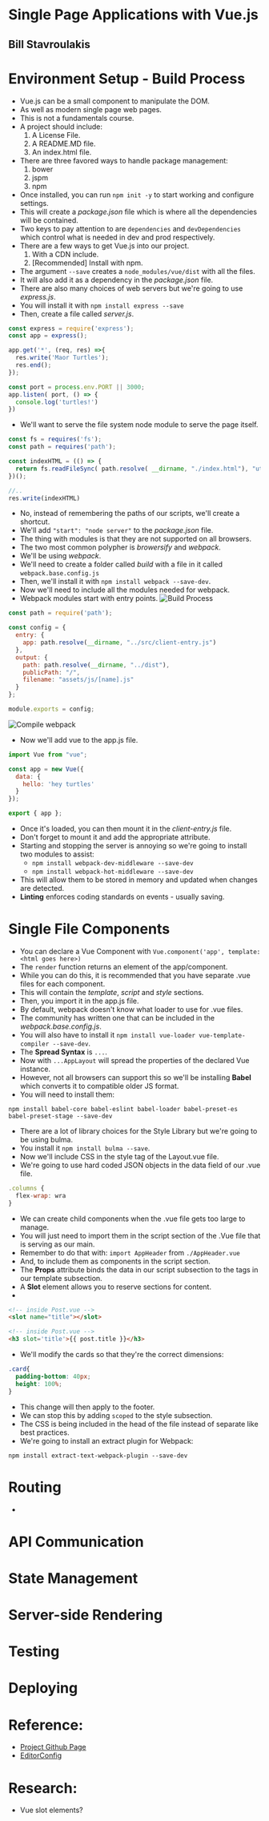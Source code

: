 # Single Page Applications with Vue.js
## Bill Stavroulakis

# Environment Setup - Build Process
- Vue.js can be a small component to manipulate the DOM.
- As well as modern single page web pages.
- This is not a fundamentals course.
- A project should include:
  1. A License File.
  2. A README.MD file.
  3. An index.html file.
- There are three favored ways to handle package management:
  1. bower
  2. jspm
  3. npm
- Once installed, you can run `npm init -y` to start working and configure settings.
- This will create a *package.json* file which is where all the dependencies will be contained.
- Two keys to pay attention to are `dependencies` and `devDependencies` which control what is needed in dev and prod respectively.
- There are a few ways to get Vue.js into our project.
  1. With a CDN include.
  2. [Recommended] Install with npm.
- The argument `--save` creates a `node_modules/vue/dist` with all the files.
- It will also add it as a dependency in the *package.json* file.
- There are also many choices of web servers but we're going to use *express.js*.
- You will install it with `npm install express --save`
- Then, create a file called *server.js*.
```js
const express = require('express');
const app = express();

app.get('*', (req, res) =>{
  res.write('Maor Turtles');
  res.end();
});

const port = process.env.PORT || 3000;
app.listen( port, () => {
  console.log('turtles!')
})
```
- We'll want to serve the file system node module to serve the page itself.
```js
const fs = requires('fs');
const path = requires('path');

const indexHTML = (() => {
  return fs.readFileSync( path.resolve( __dirname, "./index.html"), "utf-8");
})();

//..
res.write(indexHTML)

```
- No, instead of remembering the paths of our scripts, we'll create a shortcut.
- We'll add `"start": "node server"` to the *package.json* file.
- The thing with modules is that they are not supported on all browsers.
- The two most common polypher is *browersify* and *webpack*.
- We'll be using *webpack*.
- We'll need to create a folder called *build* with a file in it called `webpack.base.config.js`
- Then, we'll install it with `npm install webpack --save-dev`.
- Now we'll need to include all the modules needed for webpack.
- Webpack modules start with entry points.
![ Build Process](images/build-process.png)
```js
const path = require('path');

const config = {
  entry: {
    app: path.resolve(__dirname, "../src/client-entry.js")
  },
  output: {
    path: path.resolve(__dirname, "../dist"),
    publicPath: "/",
    filename: "assets/js/[name].js"
  }
};

module.exports = config;
```
![Compile webpack](images/webpack-compile.png)
- Now we'll add vue to the app.js file.
```js
import Vue from "vue";

const app = new Vue({
  data: {
    hello: 'hey turtles'
  }
});

export { app };
```
- Once it's loaded, you can then mount it in the *client-entry.js* file.
- Don't forget to mount it and add the appropriate attribute.
- Starting and stopping the server is annoying so we're going to install two modules to assist:
  * `npm install webpack-dev-middleware --save-dev`
  * `npm install webpack-hot-middleware --save-dev`
- This will allow them to be stored in memory and updated when changes are detected.
- **Linting** enforces coding standards on events - usually saving.


# Single File Components
- You can declare a Vue Component with `Vue.component('app', template: <html goes here>)`
- The `render` function returns an element of the app/component.
- While you can do this, it is recommended that you have separate .vue files for each component.
- This will contain the *template*, *script* and *style* sections.
- Then, you import it in the app.js file.
- By default, webpack doesn't know what loader to use for .vue files.
- The community has written one that can be included in the *webpack.base.config.js*.
- You will also have to install it `npm install vue-loader vue-template-compiler --save-dev`.
- The **Spread Syntax** is `...`.
- Now with `...AppLayout` will spread the properties of the declared Vue instance.
- However, not all browsers can support this so we'll be installing **Babel** which converts it to compatible older JS format.
- You will need to install them:
```
npm install babel-core babel-eslint babel-loader babel-preset-es babel-preset-stage --save-dev
```
- There are a lot of library choices for the Style Library but we're going to be using bulma.
- You install it `npm install bulma --save`.
- Now we'll include CSS in the style tag of the Layout.vue file.
- We're going to use hard coded JSON objects in the data field of our .vue file.
```js
.columns {
  flex-wrap: wra
}
```
- We can create child components when the .vue file gets too large to manage.
- You will just need to import them in the script section of the .Vue file that is serving as our main.
- Remember to do that with: `import AppHeader` from `./AppHeader.vue`
- And, to include them as components in the script section.
- The **Props** attribute binds the data in our script subsection to the tags in our template subsection.
- A **Slot** element allows you to reserve sections for content.
-
```html
<!-- inside Post.vue -->
<slot name="title"></slot>

<!-- inside Post.vue -->
<h3 slot='title'>{{ post.title }}</h3>
```
- We'll modify the cards so that they're the correct dimensions:
```css
.card{
  padding-bottom: 40px;
  height: 100%;
}
```
- This change will then apply to the footer.
- We can stop this by adding `scoped` to the style subsection.
- The CSS is being included in the head of the file instead of separate like best practices.
- We're going to install an extract plugin for Webpack:
```
npm install extract-text-webpack-plugin --save-dev
```


# Routing
- 


# API Communication

# State Management

# Server-side Rendering

# Testing

# Deploying

# Reference:
- [Project Github Page](https://github.com/bstavroulakis/vue-spa)
- [EditorConfig](https://editorconfig.org)

# Research:
- Vue slot elements?
